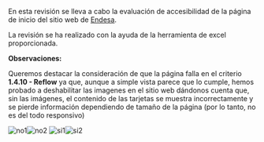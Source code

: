 
En esta revisión se lleva a cabo la evaluación de accesibilidad de la página de inicio del sitio web de [Endesa](https://www.endesa.com/es).

La revisión se ha realizado con la ayuda de la herramienta de excel proporcionada.

**Observaciones:**

Queremos destacar la consideración de que la página falla en el criterio **1.4.10 - Reflow** ya que, aunque a simple vista parece que lo cumple, hemos probado a deshabilitar las imagenes en el sitio web dándonos cuenta que, sin las imágenes, el contenido de las tarjetas se muestra incorrectamente y se pierde información dependiendo de tamaño de la página (por lo tanto, no es del todo responsivo)

<img src="src/no1" alt="no1" heigth="200"/><img src="src/no2" alt="no2" heigth="200"/>
<img src="src/si1" alt="si1" heigth="200"/><img src="src/si2" alt="si2" heigth="200"/>
